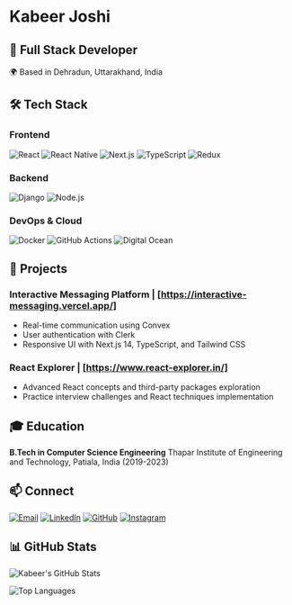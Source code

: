 # Kabeer Joshi

## 🚀 Full Stack Developer

🌍 Based in Dehradun, Uttarakhand, India

## 🛠 Tech Stack

### Frontend
![React](https://img.shields.io/badge/-React-61DAFB?style=flat-square&logo=react&logoColor=black)
![React Native](https://img.shields.io/badge/-React_Native-61DAFB?style=flat-square&logo=react&logoColor=black)
![Next.js](https://img.shields.io/badge/-Next.js-000000?style=flat-square&logo=next.js&logoColor=white)
![TypeScript](https://img.shields.io/badge/-TypeScript-3178C6?style=flat-square&logo=typescript&logoColor=white)
![Redux](https://img.shields.io/badge/-Redux-764ABC?style=flat-square&logo=redux&logoColor=white)

### Backend
![Django](https://img.shields.io/badge/-Django-092E20?style=flat-square&logo=django&logoColor=white)
![Node.js](https://img.shields.io/badge/-Node.js-339933?style=flat-square&logo=node.js&logoColor=white)

### DevOps & Cloud
![Docker](https://img.shields.io/badge/-Docker-2496ED?style=flat-square&logo=docker&logoColor=white)
![GitHub Actions](https://img.shields.io/badge/-GitHub_Actions-2088FF?style=flat-square&logo=github-actions&logoColor=white)
![Digital Ocean](https://img.shields.io/badge/-Digital_Ocean-0080FF?style=flat-square&logo=digitalocean&logoColor=white)

## 💼 Projects

### Interactive Messaging Platform | [https://interactive-messaging.vercel.app/]
- Real-time communication using Convex
- User authentication with Clerk
- Responsive UI with Next.js 14, TypeScript, and Tailwind CSS

### React Explorer | [https://www.react-explorer.in/]
- Advanced React concepts and third-party packages exploration
- Practice interview challenges and React techniques implementation

## 🎓 Education

**B.Tech in Computer Science Engineering**
Thapar Institute of Engineering and Technology, Patiala, India (2019-2023)

## 📫 Connect

[![Email](https://img.shields.io/badge/-Email-D14836?style=flat-square&logo=gmail&logoColor=white)](mailto:kabeer786joshi@gmail.com)
[![LinkedIn](https://img.shields.io/badge/-LinkedIn-0077B5?style=flat-square&logo=linkedin&logoColor=white)](https://www.linkedin.com/in/kabeer-joshi-7173061aa)
[![GitHub](https://img.shields.io/badge/-GitHub-181717?style=flat-square&logo=github&logoColor=white)](https://github.com/kabeerx9)
[![Instagram](https://img.shields.io/badge/-Instagram-E4405F?style=flat-square&logo=instagram&logoColor=white)](https://www.instagram.com/kabeerjoshi)

## 📊 GitHub Stats

![Kabeer's GitHub Stats](https://github-readme-stats.vercel.app/api?username=kabeerx9&show_icons=true&theme=radical)

![Top Languages](https://github-readme-stats.vercel.app/api/top-langs/?username=kabeerx9&layout=compact&theme=radical)
